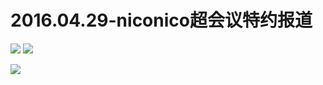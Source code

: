 # 2016.04.29-niconico超会议特约报道
![](https://bilicoverimg.github.io/2016/2016.04.29-niconico超会议特约报道.jpg)
![](https://bilicoverimg.github.io/2016/2016.04.29-niconico超会议特约报道%28平板截图%29.jpg)

![](https://bilicover2016.github.io/2016.04.29.jpg)